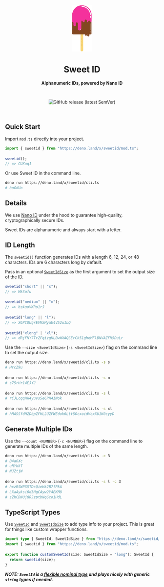 <p align="center">
  <img src="assets/readme/logo.png" alt="Logo" height="150" width="auto" />
</p>

<h1 align="center">Sweet ID</h1>

<p align="center">
  <b>Alphanumeric IDs, powered by Nano ID</b>
</p>

<br />

<p align="center">
  <img alt="GitHub release (latest SemVer)" src="https://img.shields.io/github/v/release/Appsweet-co/sweetid?sort=semver&style=for-the-badge">
</p>

<br />

## Quick Start

Import `mod.ts` directly into your project.

```ts
import { sweetid } from "https://deno.land/x/sweetid/mod.ts";

sweetid();
// => CUXuq1
```

Or use Sweet ID in the command line.

```zsh
deno run https://deno.land/x/sweetid/cli.ts
# buGdUo
```

## Details

We use [Nano ID](https://github.com/ai/nanoid) under the hood to guarantee
high-quality, cryptographically secure IDs.

Sweet IDs are alphanumeric and always start with a letter.

## ID Length

The `sweetid()` function generates IDs with a length 6, 12, 24, or 48
characters. IDs are 6 characters long by default.

Pass in an optional [`SweetIdSize`](./src/const.ts) as the first argument to set
the output size of the ID.

```ts
sweetid("short" || "s");
// => MkSofu

sweetid("medium" || "m");
// => bzAuoVKRo1rJ

sweetid("long" || "l");
// => XGPCQUqrEVMzMyaU4V52u1LQ

sweetid("xlong" | "xl");
// => dRjFNY7TrZFqizgKLBwWXAQSErCk51gheMFlBNVAZFM5DuLr
```

Use the `--size <SweetIdSize>` (`-s <SweetIdSize>`) flag on the command line to
set the output size.

```zsh
deno run https://deno.land/x/sweetid/cli.ts -s s
# HrcZ9u

deno run https://deno.land/x/sweetid/cli.ts -s m
# s75rHr14EJYJ

deno run https://deno.land/x/sweetid/cli.ts -s l
# rCJLcqqHW4yuvsSeGPH4INok

deno run https://deno.land/x/sweetid/cli.ts -s xl
# hMASSfdHZDbpZFHL2UZFWEduk6Ltt5OcxaidVcxXU1K0cyyD
```

## Generate Multiple IDs

Use the `--count <NUMBER>` (`-c <NUMBER>`) flag on the command line to generate
multiple IDs of the same length.

```zsh
deno run https://deno.land/x/sweetid/cli.ts -c 3
# B4a6Xc
# uRYkkT
# NJZtjW

deno run https://deno.land/x/sweetid/cli.ts -s l -c 3
# hxzRSWPX5TDcQieHk2B7fPkA
# LXaAyksi6d3HgCAyw2Y4EKM8
# sZhCDNUjQRJzptbNqGco1HdL
```

## TypeScript Types

Use [`SweetId`](src/const.ts) and [`SweetIdSize`](src/const.ts) to add type info
to your project. This is great for things like custom wrapper functions.

```ts
import type { SweetId, SweetIdSize } from "https://deno.land/x/sweetid/mod.ts";
import { sweetid } from "https://deno.land/x/sweetid/mod.ts";

export function customSweetId(size: SweetIdSize = "long"): SweetId {
  return sweetid(size);
}
```

_**NOTE: `SweetId` is a
[flexible nominal type](https://spin.atomicobject.com/2018/01/15/typescript-flexible-nominal-typing/)
and plays nicely with generic `string` types if needed.**_
